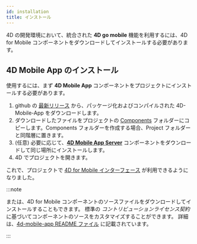 ```yaml
---
id: installation
title: インストール
---
```




4D の開発環境において、統合された **4D go mobile** 機能を利用するには、4D for Mobile コンポーネントをダウンロードしてインストールする必要があります。


## 4D Mobile App のインストール

使用するには、まず **4D Mobile App** コンポーネントをプロジェクトにインストールする必要があります。

1. github の [最新リリース](https://github.com/4d/4D-Mobile-App/releases/latest) から、パッケージ化およびコンパイルされた 4D-Mobile-App をダウンロードします。
2. ダウンロードしたファイルをプロジェクトの [Components](https://developer.4d.com/docs/ja/Project/architecture#components) フォルダーにコピーします。Components フォルダーを作成する場合、Project フォルダーと同階層に置きます。
3. (任意) 必要に応じて、[**4D Mobile App Server**](https://github.com/4d/4D-Mobile-App-Server#4d-mobile-app-server) コンポーネントをダウンロードして同じ場所にインストールします。
3. 4D でプロジェクトを開きます。

これで、プロジェクトで [4D for Mobile インターフェース](../project-definition/overview.md) が利用できるようになりました。

:::note

または、4D for Mobile コンポーネントのソースファイルをダウンロードしてインストールすることもできます。 標準の *コントリビューションライセンス契約* に基づいてコンポーネントのソースをカスタマイズすることができます。 詳細は、[4d-mobile-app README ファイル](https://github.com/4d/4D-Mobile-App#4d-mobile-app) に記載されています。

:::
